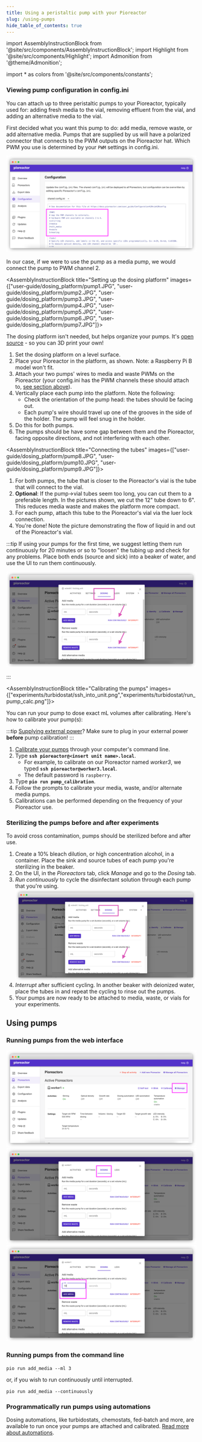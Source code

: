 ```yaml
---
title: Using a peristaltic pump with your Pioreactor
slug: /using-pumps
hide_table_of_contents: true
---
```


import AssemblyInstructionBlock from '@site/src/components/AssemblyInstructionBlock';
import Highlight from '@site/src/components/Highlight';
import Admonition from '@theme/Admonition';

import * as colors from '@site/src/components/constants';

### Viewing pump configuration in config.ini

You can attach up to three peristaltic pumps to your Pioreactor, typically used for: adding fresh media to the vial, removing effluent from the vial, and adding an alternative media to the vial.


First decided what you want this pump to do: add media, remove waste, or add alternative media. Pumps that are supplied by us will have a polarized connector that connects to the PWM outputs on the Pioreactor hat. Which PWM you use is determined by your `PWM` settings in config.ini.

![](/img/user-guide/pwm_config.png)

In our case, if we were to use the pump as a media pump, we would connect the pump to PWM channel 2.



<AssemblyInstructionBlock title="Setting up the dosing platform" images={["user-guide/dosing_platform/pump1.JPG", "user-guide/dosing_platform/pump2.JPG", "user-guide/dosing_platform/pump3.JPG", "user-guide/dosing_platform/pump4.JPG", "user-guide/dosing_platform/pump5.JPG", "user-guide/dosing_platform/pump6.JPG", "user-guide/dosing_platform/pump7.JPG"]}>

The dosing platform isn't needed, but helps organize your pumps. It's [open source](https://www.printables.com/model/298240-pioreactor-platform-with-dovetails) - so you can 3D print your own!

1. Set the dosing platform on a level surface.
2. Place your Pioreactor in the platform, as shown. Note: a Raspberry Pi B model won't fit.
3. Attach your two pumps' wires to <Highlight color={colors.orange}>media and waste PWMs</Highlight> on the Pioreactor (your config.ini has the PWM channels these should attach to, [see section above](/user-guide/using-pumps#viewing-pump-configuration-in-configini)).
4. Vertically place each pump into the platform. Note the following:
   - Check the orientation of the pump head: the tubes should be <Highlight color={colors.green}>facing out</Highlight>.
   - Each pump's wire should travel up one of the <Highlight color={colors.blue}>grooves in the side</Highlight> of the holder. The pump will feel snug in the holder.
 5. Do this for both pumps.
 6. The pumps should be have some gap between them and the Pioreactor, facing opposite directions, and not interfering with each other.

</AssemblyInstructionBlock>




<AssemblyInstructionBlock title="Connecting the tubes" images={["user-guide/dosing_platform/pump8.JPG",  "user-guide/dosing_platform/pump10.JPG", "user-guide/dosing_platform/pump9.JPG"]}>


1. For both pumps, the tube that is closer to the Pioreactor's vial is the tube that will connect to the vial.
2. **Optional**: If the pump→vial tubes seem too long, you can cut them to a preferable length. In the pictures shown, we cut the 12" tube down to 6". This reduces media waste and makes the platform more compact.
3. For each pump, attach this tube to the Pioreactor's vial via the <Highlight color={colors.blue}>luer lock connection</Highlight>.
4. You're done! Note the picture demonstrating the flow of liquid in and out of the Pioreactor's vial.

</AssemblyInstructionBlock>


:::tip
If using your pumps for the first time, we suggest letting them run continuously for 20 minutes or so to "loosen" the tubing up and check for any problems. Place both ends (source and sick) into a beaker of water, and use the UI to run them continuously.

![](/img/user-guide/dosing_in_ui.png)

:::



<AssemblyInstructionBlock title="Calibrating the pumps" images={["experiments/turbidostat/ssh_into_unit.png","experiments/turbidostat/run_pump_calc.png"]}>

You can run your pump to dose exact mL volumes after calibrating. Here's how to calibrate your pump(s):

:::tip
[Supplying external power](/user-guide/external-power)? Make sure to plug in your external power **before** pump calibration!
:::

1. [Calibrate your pumps](/user-guide/hardware-calibrations#pump-calibration) through your computer's command line. 
2.	Type **`ssh pioreactor@<insert unit name>.local`**. 
	*	For example, to calibrate on our Pioreactor named _worker3_, we typed **`ssh pioreactor@worker3.local`**.
	*	The default password is `raspberry`.
3. Type **`pio run pump_calibration`**. 
4. Follow the prompts to calibrate your media, waste, and/or alternate media pumps. 
5. Calibrations can be performed depending on the frequency of your Pioreactor use. 

</AssemblyInstructionBlock>

### Sterilizing the pumps before and after experiments

To avoid cross contamination, pumps should be sterilized before and after use. 

1. Create a 10% bleach dilution, or high concentration alcohol, in a container. Place the sink and source tubes of each pump you're sterilizing in the beaker.
2. On the UI, in the _Pioreactors_ tab, click _Manage_ and go to the _Dosing_ tab. 
3. _Run continuously_ to cycle the disinfectant solution through each pump that you're using. 
![](/img/user-guide/dosing_in_ui.png)
4. _Interrupt_ after sufficient cycling. In another beaker with deionized water, place the tubes in and repeat the cycling to rinse out the pumps. 
5. Your pumps are now ready to be attached to media, waste, or vials for your experiments. 

## Using pumps

### Running pumps from the web interface

![](/img/user-guide/manage_ui.png)
![](/img/user-guide/dosing_ui.png)
![](/img/user-guide/add_media_ui.png)


### Running pumps from the command line

```
pio run add_media --ml 3
```

or, if you wish to run continuously until interrupted.

```
pio run add_media --continuously
```

### Programmatically run pumps using automations

Dosing automations, like turbidostats, chemostats, fed-batch and more, are available to run once your pumps are attached and calibrated. [Read more about automations](/user-guide/dosing-automations).



